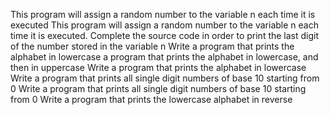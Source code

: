 This program will assign a random number to the variable n each time it is executed
This program will assign a random number to the variable n each time it is executed. Complete the source code in order to print the last digit of the number stored in the variable n
Write a program that prints the alphabet in lowercase
a program that prints the alphabet in lowercase, and then in uppercase
Write a program that prints the alphabet in lowercase
Write a program that prints all single digit numbers of base 10 starting from 0
Write a program that prints all single digit numbers of base 10 starting from 0
Write a program that prints the lowercase alphabet in reverse
